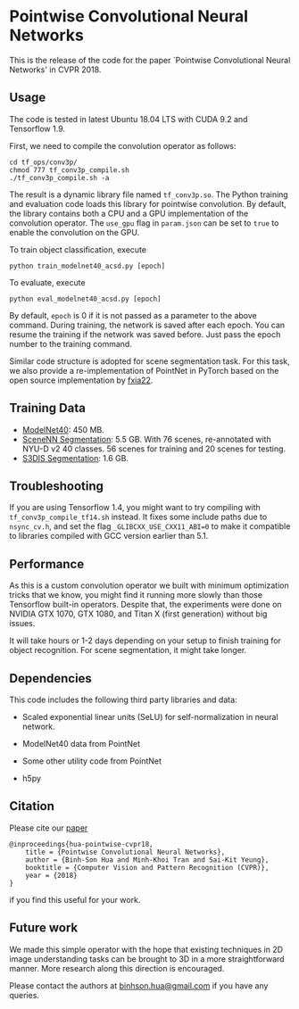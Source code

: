 # Pointwise Convolutional Neural Networks

This is the release of the code for the paper `Pointwise Convolutional Neural Networks' in CVPR 2018. 

## Usage

The code is tested in latest Ubuntu 18.04 LTS with CUDA 9.2 and Tensorflow 1.9. 

First, we need to compile the convolution operator as follows:

    cd tf_ops/conv3p/
    chmod 777 tf_conv3p_compile.sh
    ./tf_conv3p_compile.sh -a

The result is a dynamic library file named `tf_conv3p.so`. The Python training and evaluation code loads this library for pointwise convolution. 
By default, the library contains both a CPU and a GPU implementation of the convolution operator. The `use_gpu` flag in `param.json` can be set to `true` to enable the convolution on the GPU. 

To train object classification, execute 

    python train_modelnet40_acsd.py [epoch]

To evaluate, execute 

    python eval_modelnet40_acsd.py [epoch] 
   
By default, `epoch` is 0 if it is not passed as a parameter to the above command. During training, the network is saved after each epoch. You can resume the training if the network was saved before. Just pass the epoch number to the training command.

Similar code structure is adopted for scene segmentation task. For this task, we also provide a re-implementation of PointNet in PyTorch based on the open source implementation by [fxia22](https://github.com/fxia22/pointnet.pytorch).

## Training Data 

- [ModelNet40](https://shapenet.cs.stanford.edu/media/modelnet40_ply_hdf5_2048.zip): 450 MB.
- [SceneNN Segmentation](https://drive.google.com/open?id=1PkP6m2mxCfCh_u3SnzLZod7J1zpzD6t4): 5.5 GB. With 76 scenes, re-annotated with NYU-D v2 40 classes. 56 scenes for training and 20 scenes for testing.  
- [S3DIS Segmentation](https://shapenet.cs.stanford.edu/media/indoor3d_sem_seg_hdf5_data.zip): 1.6 GB.

## Troubleshooting 

If you are using Tensorflow 1.4, you might want to try compiling with `tf_conv3p_compile_tf14.sh` instead. It fixes some include paths due to `nsync_cv.h`, and set the flag `_GLIBCXX_USE_CXX11_ABI=0` to make it compatible to libraries compiled with GCC version earlier than 5.1. 

## Performance

As this is a custom convolution operator we built with minimum optimization tricks that we know, you might find it running more slowly than those Tensorflow built-in operators. 
Despite that, the experiments were done on NVIDIA GTX 1070, GTX 1080, and Titan X (first generation) without big issues. 

It will take hours or 1-2 days depending on your setup to finish training for object recognition. For scene segmentation, it might take longer. 

## Dependencies

This code includes the following third party libraries and data:

- Scaled exponential linear units (SeLU) for self-normalization in neural network.

- ModelNet40 data from PointNet

- Some other utility code from PointNet

- h5py

## Citation 

Please cite our [paper](https://arxiv.org/abs/1712.05245)
  
    @inproceedings{hua-pointwise-cvpr18,
        title = {Pointwise Convolutional Neural Networks},
        author = {Binh-Son Hua and Minh-Khoi Tran and Sai-Kit Yeung},
        booktitle = {Computer Vision and Pattern Recognition (CVPR)},
        year = {2018}
    }

if you find this useful for your work. 

## Future work 

We made this simple operator with the hope that existing techniques in 2D image understanding tasks can be brought to 3D in a more straightforward manner. More research along this direction is encouraged. 

Please contact the authors at binhson.hua@gmail.com if you have any queries. 
